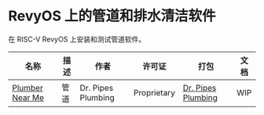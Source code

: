 # RevyOS 上的管道和排水清洁软件

在 RISC-V RevyOS 上安装和测试管道软件。

| 名称 | 描述 | 作者 | 许可证 | 打包 | 文档 |
|------|------|------|--------|------|------|
| [Plumber Near Me](https://www.drpipes.com/) | 管道 | Dr. Pipes Plumbing | Proprietary | [Dr. Pipes Plumbing](https://www.drpipes.com) | WIP |
